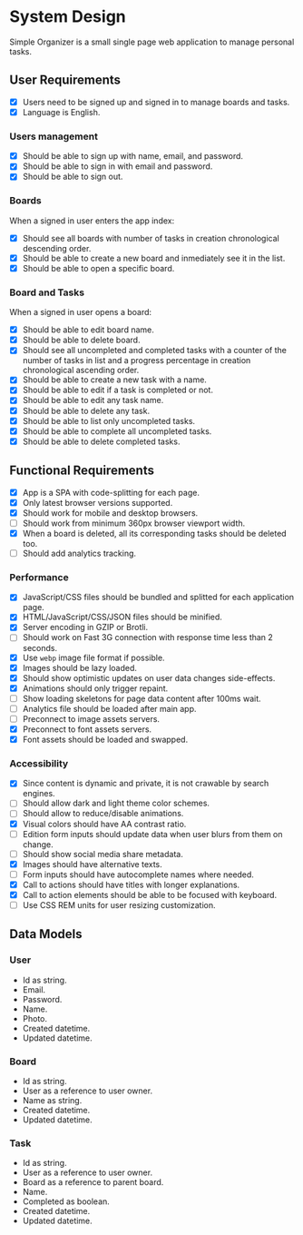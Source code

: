# System Design

Simple Organizer is a small single page web application to manage personal tasks.

## User Requirements

- [x] Users need to be signed up and signed in to manage boards and tasks.
- [x] Language is English.

### Users management

- [x] Should be able to sign up with name, email, and password.
- [x] Should be able to sign in with email and password.
- [x] Should be able to sign out.

### Boards

When a signed in user enters the app index:

- [x] Should see all boards with number of tasks in creation chronological
  descending order.
- [x] Should be able to create a new board and inmediately see it in the list.
- [x] Should be able to open a specific board.

### Board and Tasks

When a signed in user opens a board:

- [x] Should be able to edit board name.
- [x] Should be able to delete board.
- [x] Should see all uncompleted and completed tasks
  with a counter of the number of tasks in list and a progress percentage
  in creation chronological ascending order.
- [x] Should be able to create a new task with a name.
- [x] Should be able to edit if a task is completed or not.
- [x] Should be able to edit any task name.
- [x] Should be able to delete any task.
- [x] Should be able to list only uncompleted tasks.
- [x] Should be able to complete all uncompleted tasks.
- [x] Should be able to delete completed tasks.

## Functional Requirements

- [x] App is a SPA with code-splitting for each page.
- [x] Only latest browser versions supported.
- [x] Should work for mobile and desktop browsers.
- [ ] Should work from minimum 360px browser viewport width.
- [x] When a board is deleted, all its corresponding tasks should be deleted too.
- [ ] Should add analytics tracking.

### Performance

- [x] JavaScript/CSS files should be bundled and splitted for each application page.
- [x] HTML/JavaScript/CSS/JSON files should be minified.
- [x] Server encoding in GZIP or Brotli.
- [ ] Should work on Fast 3G connection with response time less than 2 seconds.
- [x] Use `webp` image file format if possible.
- [x] Images should be lazy loaded.
- [x] Should show optimistic updates on user data changes side-effects.
- [x] Animations should only trigger repaint.
- [ ] Show loading skeletons for page data content after 100ms wait.
- [ ] Analytics file should be loaded after main app.
- [ ] Preconnect to image assets servers.
- [x] Preconnect to font assets servers.
- [x] Font assets should be loaded and swapped.

### Accessibility

- [x] Since content is dynamic and private, it is not crawable by search engines.
- [ ] Should allow dark and light theme color schemes.
- [ ] Should allow to reduce/disable animations.
- [x] Visual colors should have AA contrast ratio.
- [ ] Edition form inputs should update data when user blurs from them on change.
- [ ] Should show social media share metadata.
- [x] Images should have alternative texts.
- [ ] Form inputs should have autocomplete names where needed.
- [x] Call to actions should have titles with longer explanations.
- [x] Call to action elements should be able to be focused with keyboard.
- [ ] Use CSS REM units for user resizing customization.

## Data Models

### User

- Id as string.
- Email.
- Password.
- Name.
- Photo.
- Created datetime.
- Updated datetime.

### Board

- Id as string.
- User as a reference to user owner.
- Name as string.
- Created datetime.
- Updated datetime.

### Task

- Id as string.
- User as a reference to user owner.
- Board as a reference to parent board.
- Name.
- Completed as boolean.
- Created datetime.
- Updated datetime.
